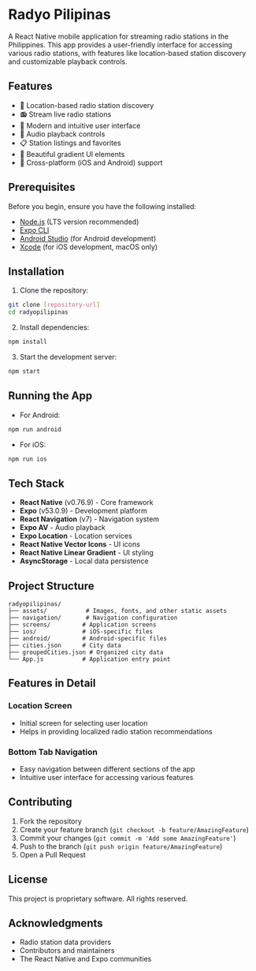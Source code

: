 # Radyo Pilipinas

A React Native mobile application for streaming radio stations in the Philippines. This app provides a user-friendly interface for accessing various radio stations, with features like location-based station discovery and customizable playback controls.

## Features

- 📍 Location-based radio station discovery
- 📻 Stream live radio stations
- 📱 Modern and intuitive user interface
- 🎵 Audio playback controls
- 📋 Station listings and favorites
- 🌈 Beautiful gradient UI elements
- 📱 Cross-platform (iOS and Android) support

## Prerequisites

Before you begin, ensure you have the following installed:
- [Node.js](https://nodejs.org/) (LTS version recommended)
- [Expo CLI](https://docs.expo.dev/get-started/installation/)
- [Android Studio](https://developer.android.com/studio) (for Android development)
- [Xcode](https://developer.apple.com/xcode/) (for iOS development, macOS only)

## Installation

1. Clone the repository:
```bash
git clone [repository-url]
cd radyopilipinas
```

2. Install dependencies:
```bash
npm install
```

3. Start the development server:
```bash
npm start
```

## Running the App

- For Android:
```bash
npm run android
```

- For iOS:
```bash
npm run ios
```

## Tech Stack

- **React Native** (v0.76.9) - Core framework
- **Expo** (v53.0.9) - Development platform
- **React Navigation** (v7) - Navigation system
- **Expo AV** - Audio playback
- **Expo Location** - Location services
- **React Native Vector Icons** - UI icons
- **React Native Linear Gradient** - UI styling
- **AsyncStorage** - Local data persistence

## Project Structure

```
radyopilipinas/
├── assets/           # Images, fonts, and other static assets
├── navigation/       # Navigation configuration
├── screens/         # Application screens
├── ios/             # iOS-specific files
├── android/         # Android-specific files
├── cities.json      # City data
├── groupedCities.json # Organized city data
└── App.js           # Application entry point
```

## Features in Detail

### Location Screen
- Initial screen for selecting user location
- Helps in providing localized radio station recommendations

### Bottom Tab Navigation
- Easy navigation between different sections of the app
- Intuitive user interface for accessing various features

## Contributing

1. Fork the repository
2. Create your feature branch (`git checkout -b feature/AmazingFeature`)
3. Commit your changes (`git commit -m 'Add some AmazingFeature'`)
4. Push to the branch (`git push origin feature/AmazingFeature`)
5. Open a Pull Request

## License

This project is proprietary software. All rights reserved.

## Acknowledgments

- Radio station data providers
- Contributors and maintainers
- The React Native and Expo communities 
